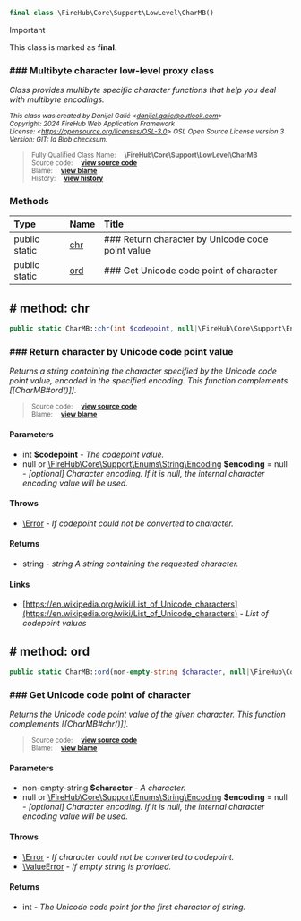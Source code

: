 ```php
final class \FireHub\Core\Support\LowLevel\CharMB()
```





> [!IMPORTANT]
This class is marked as **final**.





### ### Multibyte character low-level proxy class

_Class provides multibyte specific character functions that help you deal with multibyte encodings._

<sub>_This class was created by Danijel Galić &lt;danijel.galic@outlook.com&gt;_</sub><br/><sub>_Copyright: 2024 FireHub Web Application Framework_</sub><br/><sub>_License: &lt;https://opensource.org/licenses/OSL-3.0&gt; OSL Open Source License version 3_</sub><br/><sub>_Version: GIT: $Id$ Blob checksum._</sub>

><sub>Fully Qualified Class Name:  **\FireHub\Core\Support\LowLevel\CharMB**</sub><br/>
    <sub>Source code:  **[view source code](https://github.com/The-FireHub-Project/Core/blob/develop-pre-alpha-m1/src/support/lowlevel/firehub.CharMB.php#L29)**</sub><br/>
        <sub>Blame:  **[view blame](https://github.com/The-FireHub-Project/Core/blame/develop-pre-alpha-m1/src/support/lowlevel/firehub.CharMB.php)**</sub><br/>
        <sub>History:  **[view history](https://github.com/The-FireHub-Project/Core/commits/develop-pre-alpha-m1/src/support/lowlevel/firehub.CharMB.php)**</sub>


### Methods
| Type | Name | Title |
|:-----|:-----|:------|
|public static |<a href="#chr()">chr</a>|### Return character by Unicode code point value|
|public static |<a href="#ord()">ord</a>|### Get Unicode code point of character|

<h2><a name="chr()"># method: chr</a></h2>

```php
public static CharMB::chr(int $codepoint, null|\FireHub\Core\Support\Enums\String\Encoding $encoding = null):string
```











### ### Return character by Unicode code point value

_Returns a string containing the character specified by the Unicode code point value, encoded in the specified
encoding. This function complements [[CharMB#ord()]]._

><sub>Source code:  **[view source code](https://github.com/The-FireHub-Project/Core/blob/develop-pre-alpha-m1/src/support/lowlevel/firehub.CharMB.php#L54)**</sub><br/>
        <sub>Blame:  **[view blame](https://github.com/The-FireHub-Project/Core/blame/develop-pre-alpha-m1/src/support/lowlevel/firehub.CharMB.php#L54)**</sub>
#### Parameters

* int **$codepoint** - _The codepoint value._
* null or [\FireHub\Core\Support\Enums\String\Encoding](./Wiki-Encoding) **$encoding** = null - _[optional] 
Character encoding. If it is null, the internal character encoding value will be used._
#### Throws

* [\Error](./Wiki-Error) - _If codepoint could not be converted to character._
#### Returns

* string - _string A string containing the requested character._
#### Links

* [https://en.wikipedia.org/wiki/List_of_Unicode_characters](https://en.wikipedia.org/wiki/List_of_Unicode_characters) - _List of codepoint values_
<h2><a name="ord()"># method: ord</a></h2>

```php
public static CharMB::ord(non-empty-string $character, null|\FireHub\Core\Support\Enums\String\Encoding $encoding = null):int
```











### ### Get Unicode code point of character

_Returns the Unicode code point value of the given character. This function complements [[CharMB#chr()]]._

><sub>Source code:  **[view source code](https://github.com/The-FireHub-Project/Core/blob/develop-pre-alpha-m1/src/support/lowlevel/firehub.CharMB.php#L81)**</sub><br/>
        <sub>Blame:  **[view blame](https://github.com/The-FireHub-Project/Core/blame/develop-pre-alpha-m1/src/support/lowlevel/firehub.CharMB.php#L81)**</sub>
#### Parameters

* non-empty-string **$character** - _A character._
* null or [\FireHub\Core\Support\Enums\String\Encoding](./Wiki-Encoding) **$encoding** = null - _[optional] 
Character encoding. If it is null, the internal character encoding value will be used._
#### Throws

* [\Error](./Wiki-Error) - _If character could not be converted to codepoint._
* [\ValueError](./Wiki-ValueError) - _If empty string is provided._
#### Returns

* int - _The Unicode code point for the first character of string._